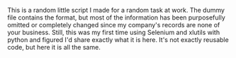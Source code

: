 This is a random little script I made for a random task at work. The dummy file contains the format, but most of the information has been purposefully omitted or completely changed since my company's records are none of your business. Still, this was my first time using Selenium and xlutils with python and figured I'd share exactly what it is here. It's not exactly reusable code, but here it is all the same.